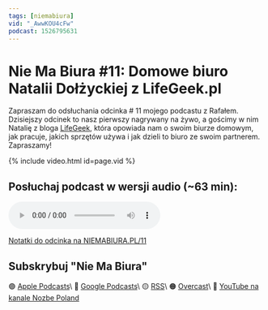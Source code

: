 ```yaml
---
tags: [niemabiura]
vid: "_AwwKOU4cFw"
podcast: 1526795631
---
```


# Nie Ma Biura #11: Domowe biuro Natalii Dołżyckiej z LifeGeek.pl

Zapraszam do odsłuchania odcinka # 11 mojego podcastu z Rafałem. Dzisiejszy odcinek to nasz pierwszy nagrywany na żywo, a gościmy w nim Natalię z bloga [LifeGeek](https://lifegeek.pl), która opowiada nam o swoim biurze domowym, jak pracuje, jakich sprzętów używa i jak dzieli to biuro ze swoim partnerem. Zapraszamy!

{% include video.html id=page.vid %}

<!--More-->

## Posłuchaj podcast w wersji audio (~63 min):

<audio controls>
<source src="https://media.transistor.fm/525ad73d/c8a2eb34.mp3" type="audio/mpeg">
</audio>



[Notatki do odcinka na NIEMABIURA.PL/11](https://niemabiura.pl/11)

## Subskrybuj "Nie Ma Biura"

🟣 [Apple Podcasts](https://podcasts.apple.com/pl/podcast/nie-ma-biura/id1526795631)\\
🔵 [Google Podcasts](https://podcasts.google.com/feed/aHR0cHM6Ly9mZWVkcy50cmFuc2lzdG9yLmZtL25pZW1hYml1cmE)\\
🟡 [RSS](https://nozbe.com/niemabiura.rss)\\
🟠 [Overcast](https://overcast.fm/itunes1526795631/nie-ma-biura)\\
🔴 [YouTube na kanale Nozbe Poland](https://youtube.com/NozbePoland)

<!--podcast: 1526795631-->

[n]: https://michael.gratis/nozbe_pl
[np]: https://michael.gratis/nozbepersonal_pl